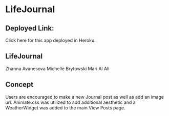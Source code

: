 # LifeJournal

## Deployed Link:
Click here for this app deployed in Heroku.

## LifeJournal
Zhanna Avanesova
Michelle Brytowski
Mari Al Ali

## Concept
Users are encouraged to make a new Journal post as well as add an image url. Animate.css was utilized to add additional aesthetic and a WeatherWidget was added to the main View Posts page.